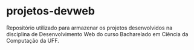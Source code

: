 # projetos-devweb
Repositório utilizado para armazenar os projetos desenvolvidos na disciplina de Desenvolvimento Web do curso Bacharelado em Ciência da Computação da UFF.
